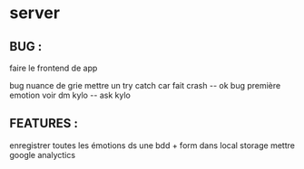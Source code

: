 # server

## BUG :
faire le frontend de app

bug nuance de grie mettre un try catch car fait crash -- ok
bug première emotion voir dm kylo -- ask kylo

## FEATURES :

enregistrer toutes les émotions ds une bdd + form dans local storage
mettre google analyctics
